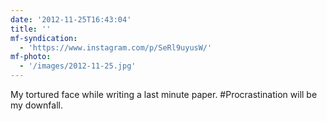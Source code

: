 ```yaml
---
date: '2012-11-25T16:43:04'
title: ''
mf-syndication:
  - 'https://www.instagram.com/p/SeRl9uyusW/'
mf-photo:
  - '/images/2012-11-25.jpg'
---
```

My tortured face while writing a last minute paper. #Procrastination will be my downfall.
